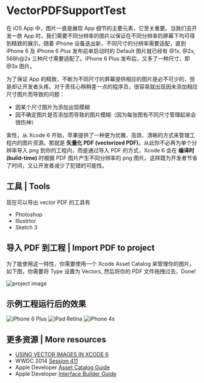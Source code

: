 # VectorPDFSupportTest

在 iOS App 中，图片一直是展现 App 细节的主要元素，它至关重要。当我们去开发一款 App 时，我们需要不同分辨率的图片以保证在不同分辨率的屏幕下均可得到精致的展示。随着 iPhone 设备迭出新，不同尺寸的分辨率需要适配，直到 iPhone 6 及 iPhone 6 Plus 发布前单启动时的 Default 图片就已经有 @1x, @2x, 568h@2x 三种尺寸需要适配了。iPhone 6 Plus 发布后，又多了一种尺寸，即 @3x 图片。

为了保证 App 的精致，不断为不同尺寸的屏幕提供相应的图片是必不可少的，但是却让开发者头疼。对于责任心稍稍差一点的程序员，很容易就出现因未添加相应尺寸图片而导致的问题：

- 因某个尺寸图片为添加出现模糊
- 因不确定图片是否添加而导致的图片模糊（因为每张图有不同尺寸管理起来会很伤神）

索性，从 Xcode 6 开始，苹果提供了一种更为优雅、高效、清晰的方式来管理工程内的图片资源。那就是 **矢量化 PDF (vectorized PDF)**。从此你不必再为单个分辨率导入 png 到你的工程内，而是通过导入 PDF 的方式，Xcode 6 会在 **编译时 (build-time)** 时根据 PDF 图片产生不同分辨率的 png 图片。这样既为开发者节省了时间，又让开发者减少了犯错的可能性。

## 工具 | Tools

现在可以导出 vector PDF 的工具有

- Photoshop
- Illustrtor
- Sketch 3

## 导入 PDF 到工程 | Import PDF to project

为了能使用这一特性，你需要使用一个 Xcode Asset Catalog 来管理你的图片。如下图，你需要将 Type 设置为 Vectors, 然后将你的 PDF 文件拖拽过去，Done!

![project image]()

## 示例工程运行后的效果

![iPhone 6 Plus]()
![iPad Retina]()
![iPhone 4s]()


## 更多资源 | More resources

- [USING VECTOR IMAGES IN XCODE 6](http://martiancraft.com/blog/2014/09/vector-images-xcode6/)
- WWDC 2014 [Session 411](https://developer.apple.com/videos/wwdc/2014/#411)
- Apple Developer [Asset Catalog Guide](https://developer.apple.com/library/ios/recipes/xcode_help-image_catalog-1.0/Recipe.html)
- Apple Developer [Interface Builder Guide](https://developer.apple.com/library/prerelease/ios/recipes/xcode_help-interface_builder/chapters/AboutInterfaceBuilder.html#//apple_ref/doc/uid/TP40009971-CH38-SW1)